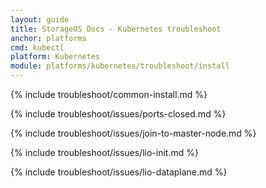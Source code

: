 ```yaml
---
layout: guide
title: StorageOS Docs - Kubernetes troubleshoot
anchor: platforms
cmd: kubectl
platform: Kubernetes
module: platforms/kubernetes/troubleshoot/install
---
```


{% include troubleshoot/common-install.md %}

{% include troubleshoot/issues/ports-closed.md %}

{% include troubleshoot/issues/join-to-master-node.md %}

{% include troubleshoot/issues/lio-init.md %}

{% include troubleshoot/issues/lio-dataplane.md %}


